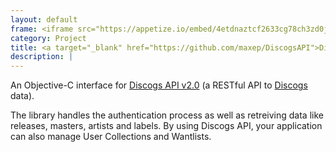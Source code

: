 ```yaml
---
layout: default
frame: <iframe src="https://appetize.io/embed/4etdnaztcf2633cg78ch3zd0jm?device=iphone5s&scale=75&autoplay=false&orientation=portrait&deviceColor=black" width="274px" height="587px" frameborder="0" scrolling="no"></iframe>
category: Project
title: <a target="_blank" href="https://github.com/maxep/DiscogsAPI">DiscogsAPI</a>
description: |
---
```

An Objective-C interface for [Discogs API v2.0](http://www.discogs.com/developers/) (a RESTful API to [Discogs](http://www.discogs.com/) data).

The library handles the authentication process as well as retreiving data like releases, masters, artists and labels. By using Discogs API, your application can also manage User Collections and Wantlists.
